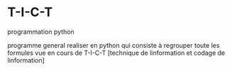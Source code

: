 # T-I-C-T
programmation python


programme general realiser en python qui consiste à regrouper toute les formules vue en cours de T-I-C-T [technique de linformation et codage de linformation]
